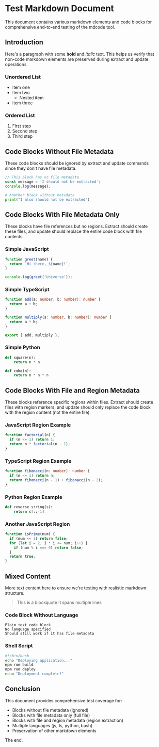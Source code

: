 # Test Markdown Document

This document contains various markdown elements and code blocks for comprehensive end-to-end testing of the mdcode tool.

## Introduction

Here's a paragraph with some **bold** and *italic* text. This helps us verify that non-code markdown elements are preserved during extract and update operations.

### Unordered List

- Item one
- Item two
  - Nested item
- Item three

### Ordered List

1. First step
2. Second step
3. Third step

## Code Blocks Without File Metadata

These code blocks should be ignored by extract and update commands since they don't have file metadata.

```js
// This block has no file metadata
const message = 'I should not be extracted';
console.log(message);
```

```python
# Another block without metadata
print("I also should not be extracted")
```

## Code Blocks With File Metadata Only

These blocks have file references but no regions. Extract should create these files, and update should replace the entire code block with file contents.

### Simple JavaScript

```js file=simple.js
function greet(name) {
  return `Hi there, ${name}!`;
}

console.log(greet('Universe'));
```

### Simple TypeScript

```ts file=calculator.ts
function add(a: number, b: number): number {
  return a + b;
}

function multiply(a: number, b: number): number {
  return a * b;
}

export { add, multiply };
```

### Simple Python

```python file=utils.py
def square(n):
    return n * n

def cube(n):
    return n * n * n
```

## Code Blocks With File and Region Metadata

These blocks reference specific regions within files. Extract should create files with region markers, and update should only replace the code block with the region content (not the entire file).

### JavaScript Region Example

```js file=regions.js region=factorial
function factorial(n) {
  if (n <= 1) return 1;
  return n * factorial(n - 1);
}
```

### TypeScript Region Example

```ts file=math.ts region=fibonacci
function fibonacci(n: number): number {
  if (n <= 1) return n;
  return fibonacci(n - 1) + fibonacci(n - 2);
}
```

### Python Region Example

```python file=strings.py region=reverse
def reverse_string(s):
    return s[::-1]
```

### Another JavaScript Region

```js file=regions.js region=isPrime
function isPrime(num) {
  if (num <= 1) return false;
  for (let i = 2; i * i <= num; i++) {
    if (num % i === 0) return false;
  }
  return true;
}
```

## Mixed Content

More text content here to ensure we're testing with realistic markdown structure.

> This is a blockquote
> It spans multiple lines

### Code Block Without Language

```
Plain text code block
No language specified
Should still work if it has file metadata
```

### Shell Script

```bash file=deploy.sh
#!/bin/bash
echo "Deploying application..."
npm run build
npm run deploy
echo "Deployment complete!"
```

## Conclusion

This document provides comprehensive test coverage for:

- Blocks without file metadata (ignored)
- Blocks with file metadata only (full file)
- Blocks with file and region metadata (region extraction)
- Multiple languages (js, ts, python, bash)
- Preservation of other markdown elements

The end.
